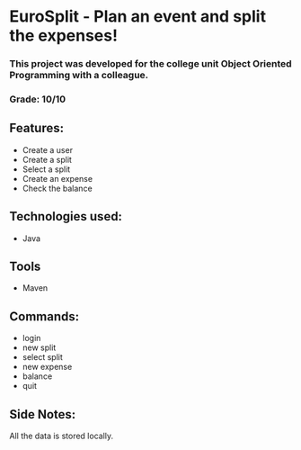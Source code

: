 # EuroSplit - Plan an event and split the expenses!

### This project was developed for the college unit Object Oriented Programming with a colleague.

### Grade: 10/10

## Features:

- Create a user
- Create a split
- Select a split
- Create an expense
- Check the balance

## Technologies used:

- Java

## Tools

- Maven

## Commands:

- login
- new split
- select split
- new expense
- balance
- quit

## Side Notes:

All the data is stored locally.

